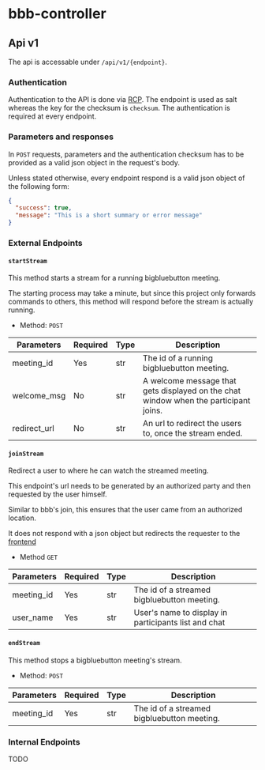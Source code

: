 # bbb-controller

## Api v1

The api is accessable under `/api/v1/{endpoint}`.

### Authentication
Authentication to the API is done via [RCP](https://github.com/myOmikron/rcp).
The endpoint is used as salt whereas the key for the checksum is `checksum`.
The authentication is required at every endpoint.

### Parameters and responses

In `POST` requests, parameters and the authentication checksum has to be provided as a valid json object in the request's body.

Unless stated otherwise, every endpoint respond is a valid json object of the following form:

```json
{
  "success": true,
  "message": "This is a short summary or error message"
}
```

### External Endpoints

#### `startStream`

This method starts a stream for a running bigbluebutton meeting.

The starting process may take a minute, but since this project only forwards commands to others, this method will respond before the stream is actually running.

- Method: `POST`

Parameters      | Required | Type | Description
----------------|----------|------|------------
meeting_id      | Yes      | str  | The id of a running bigbluebutton meeting.
welcome_msg     | No       | str  | A welcome message that gets displayed on the chat window when the participant joins.
redirect_url    | No       | str  | An url to redirect the users to, once the stream ended.

#### `joinStream`

Redirect a user to where he can watch the streamed meeting.

This endpoint's url needs to be generated by an authorized party and then requested by the user himself.

Similar to bbb's join, this ensures that the user came from an authorized location.

It does not respond with a json object but redirects the requester to the [frontend](https://github.com/myOmikron/bbb-frontend)

- Method `GET`

Parameters      | Required | Type | Description
----------------|----------|------|------------
meeting_id      | Yes      | str  | The id of a streamed bigbluebutton meeting.
user_name       | Yes      | str  | User's name to display in participants list and chat

#### `endStream`

This method stops a bigbluebutton meeting's stream.

- Method: `POST`

Parameters      | Required | Type | Description
----------------|----------|------|------------
meeting_id      | Yes      | str  | The id of a streamed bigbluebutton meeting.

### Internal Endpoints

TODO
